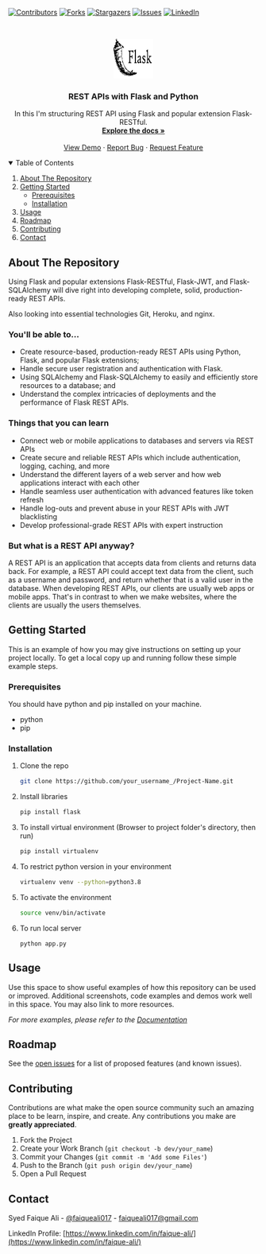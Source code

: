 <!-- PROJECT SHIELDS -->
<!--
*** I'm using markdown "reference style" links for readability.
*** Reference links are enclosed in brackets [ ] instead of parentheses ( ).
*** See the bottom of this document for the declaration of the reference variables
*** for contributors-url, forks-url, etc. This is an optional, concise syntax you may use.
*** https://www.markdownguide.org/basic-syntax/#reference-style-links
-->
[![Contributors][contributors-shield]][contributors-url]
[![Forks][forks-shield]][forks-url]
[![Stargazers][stars-shield]][stars-url]
[![Issues][issues-shield]][issues-url]
[![LinkedIn][linkedin-shield]][linkedin-url]


<!-- PROJECT LOGO -->
<br />
<p align="center">
  <a href="https://github.com/faiqueali017/REST_APIs-With-Flask-and-Python">
    <img src="images/logo.png" alt="Logo" width="80" height="80">
  </a>

  <h3 align="center">REST APIs with Flask and Python</h3>

  <p align="center">
    In this I'm structuring REST API using Flask and popular extension Flask-RESTful.
    <br />
    <a href="https://github.com/faiqueali017/REST_APIs-With-Flask-and-Python"><strong>Explore the docs »</strong></a>
    <br />
    <br />
    <a href="https://github.com/faiqueali017/REST_APIs-With-Flask-and-Python">View Demo</a>
    ·
    <a href="https://github.com/faiqueali017/REST_APIs-With-Flask-and-Python/issues">Report Bug</a>
    ·
    <a href="https://github.com/faiqueali017/REST_APIs-With-Flask-and-Python/issues">Request Feature</a>
  </p>
</p>



<!-- TABLE OF CONTENTS -->
<details open="open">
  <summary>Table of Contents</summary>
  <ol>
    <li>
      <a href="#about-the-project">About The Repository</a>
    </li>
    <li>
      <a href="#getting-started">Getting Started</a>
      <ul>
        <li><a href="#prerequisites">Prerequisites</a></li>
        <li><a href="#installation">Installation</a></li>
      </ul>
    </li>
    <li><a href="#usage">Usage</a></li>
    <li><a href="#roadmap">Roadmap</a></li>
    <li><a href="#contributing">Contributing</a></li>
    <li><a href="#contact">Contact</a></li>
  </ol>
</details>



<!-- ABOUT THE REPOSITORY -->
## About The Repository
Using Flask and popular extensions Flask-RESTful, Flask-JWT, and Flask-SQLAlchemy will dive right into developing complete, solid, production-ready REST APIs.

Also looking into essential technologies Git, Heroku, and nginx.

### You'll be able to...
* Create resource-based, production-ready REST APIs using Python, Flask, and popular Flask extensions;
* Handle secure user registration and authentication with Flask.
* Using SQLAlchemy and Flask-SQLAlchemy to easily and efficiently store resources to a database; and
* Understand the complex intricacies of deployments and the performance of Flask REST APIs.


### Things that you can learn
* Connect web or mobile applications to databases and servers via REST APIs
* Create secure and reliable REST APIs which include authentication, logging, caching, and more
* Understand the different layers of a web server and how web applications interact with each other
* Handle seamless user authentication with advanced features like token refresh
* Handle log-outs and prevent abuse in your REST APIs with JWT blacklisting
* Develop professional-grade REST APIs with expert instruction

### But what is a REST API anyway?
A REST API is an application that accepts data from clients and returns data back. For example, a REST API could accept text data from the client, such as a username and password, and return whether that is a valid user in the database.
When developing REST APIs, our clients are usually web apps or mobile apps. That's in contrast to when we make websites, where the clients are usually the users themselves.




<!-- GETTING STARTED -->
## Getting Started

This is an example of how you may give instructions on setting up your project locally.
To get a local copy up and running follow these simple example steps.

### Prerequisites

You should have python and pip installed on your machine.
* python
* pip

### Installation

1. Clone the repo
   ```sh
   git clone https://github.com/your_username_/Project-Name.git
   ```
2. Install libraries
   ```sh
   pip install flask
   ```
3. To install virtual environment (Browser to project folder's directory, then run)
   ```sh
   pip install virtualenv
   ```
4. To restrict python version in your environment
   ```sh
   virtualenv venv --python=python3.8
   ```
5. To activate the environment
   ```sh
   source venv/bin/activate
   ```
6. To run local server
   ```
   python app.py
   ```



<!-- USAGE EXAMPLES -->
## Usage

Use this space to show useful examples of how this repository can be used or improved. Additional screenshots, code examples and demos work well in this space. You may also link to more resources.

_For more examples, please refer to the [Documentation](https://example.com)_



<!-- ROADMAP -->
## Roadmap

See the [open issues](https://github.com/faiqueali017/REST_APIs-With-Flask-and-Python/issues) for a list of proposed features (and known issues).



<!-- CONTRIBUTING -->
## Contributing

Contributions are what make the open source community such an amazing place to be learn, inspire, and create. Any contributions you make are **greatly appreciated**.

1. Fork the Project
2. Create your Work Branch (`git checkout -b dev/your_name`)
3. Commit your Changes (`git commit -m 'Add some Files'`)
4. Push to the Branch (`git push origin dev/your_name`)
5. Open a Pull Request


<!-- CONTACT -->
## Contact

Syed Faique Ali - [@faiqueali017](https://github.com/faiqueali017) - faiqueali017@gmail.com

LinkedIn Profile: [https://www.linkedin.com/in/faique-ali/](https://www.linkedin.com/in/faique-ali/)



<!-- MARKDOWN LINKS & IMAGES -->
<!-- https://www.markdownguide.org/basic-syntax/#reference-style-links -->
[contributors-shield]: https://img.shields.io/github/contributors/faiqueali017/REST_APIs-With-Flask-and-Python.svg?style=for-the-badge
[contributors-url]: https://github.com/faiqueali017/REST_APIs-With-Flask-and-Python/graphs/contributors
[forks-shield]: https://img.shields.io/github/forks/faiqueali017/REST_APIs-With-Flask-and-Python.svg?style=for-the-badge
[forks-url]: https://github.com/faiqueali017/REST_APIs-With-Flask-and-Python/network/members
[stars-shield]: https://img.shields.io/github/stars/faiqueali017/REST_APIs-With-Flask-and-Python.svg?style=for-the-badge
[stars-url]: https://github.com/faiqueali017/REST_APIs-With-Flask-and-Python/stargazers
[issues-shield]: https://img.shields.io/github/issues/faiqueali017/REST_APIs-With-Flask-and-Python.svg?style=for-the-badge
[issues-url]: https://github.com/faiqueali017/REST_APIs-With-Flask-and-Python/issues
[license-shield]: https://img.shields.io/github/license/othneildrew/Best-README-Template.svg?style=for-the-badge
[license-url]: https://github.com/othneildrew/Best-README-Template/blob/master/LICENSE.txt
[linkedin-shield]: https://img.shields.io/badge/-LinkedIn-black.svg?style=for-the-badge&logo=linkedin&colorB=555
[linkedin-url]: https://www.linkedin.com/in/faique-ali/
[product-screenshot]: images/screenshot.png
